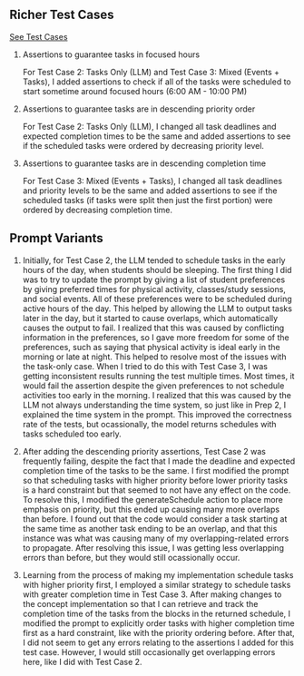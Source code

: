## Richer Test Cases

[See Test Cases](../ScheduleGenerator-tests.ts)

1.  Assertions to guarantee tasks in focused hours

    For Test Case 2: Tasks Only (LLM) and Test Case 3: Mixed (Events + Tasks), I added assertions to check if all of the tasks were scheduled to start sometime around focused hours (6:00 AM - 10:00 PM)

2.  Assertions to guarantee tasks are in descending priority order

    For Test Case 2: Tasks Only (LLM), I changed all task deadlines and expected completion times to be the same and added assertions to see if the scheduled tasks were ordered by decreasing priority level.

3.  Assertions to guarantee tasks are in descending completion time

    For Test Case 3: Mixed (Events + Tasks), I changed all task deadlines and priority levels to be the same and added assertions to see if the scheduled tasks (if tasks were split then just the first portion) were ordered by decreasing completion time.

## Prompt Variants

1. Initially, for Test Case 2, the LLM tended to schedule tasks in the early hours of the day, when students should be sleeping. The first thing I did was to try to update the prompt by giving a list of student preferences by giving preferred times for physical activity, classes/study sessions, and social events. All of these preferences were to be scheduled during active hours of the day. This helped by allowing the LLM to output tasks later in the day, but it started to cause overlaps, which automatically causes the output to fail. I realized that this was caused by conflicting information in the preferences, so I gave more freedom for some of the preferences, such as saying that physical activity is ideal early in the morning or late at night. This helped to resolve most of the issues with the task-only case. When I tried to do this with Test Case 3, I was getting inconsistent results running the test multiple times. Most times, it would fail the assertion despite the given preferences to not schedule activities too early in the morning. I realized that this was caused by the LLM not always understanding the time system, so just like in Prep 2, I explained the time system in the prompt. This improved the correctness rate of the tests, but ocassionally, the model returns schedules with tasks scheduled too early.

2. After adding the descending priority assertions, Test Case 2 was frequently failing, despite the fact that I made the deadline and expected completion time of the tasks to be the same. I first modified the prompt so that scheduling tasks with higher priority before lower priority tasks is a hard constraint but that seemed to not have any effect on the code. To resolve this, I modified the generateSchedule action to place more emphasis on priority, but this ended up causing many more overlaps than before. I found out that the code would consider a task starting at the same time as another task ending to be an overlap, and that this instance was what was causing many of my overlapping-related errors to propagate. After resolving this issue, I was getting less overlapping errors than before, but they would still ocassionally occur.

3. Learning from the process of making my implementation schedule tasks with higher priority first, I employed a similar strategy to schedule tasks with greater completion time in Test Case 3. After making changes to the concept implementation so that I can retrieve and track the completion time of the tasks from the blocks in the returned schedule, I modified the prompt to explicitly order tasks with higher completion time first as a hard constraint, like with the priority ordering before. After that, I did not seem to get any errors relating to the assertions I added for this test case. However, I would still occasionally get overlapping errors here, like I did with Test Case 2.
